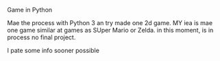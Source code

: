 Game in Python

Mae  the  process with Python 3 an try  made one 2d game.
MY iea is mae one  game  similar at  games as  SUper Mario or Zelda.
in this moment, is in process no final  project. 

I pate some info  sooner possible
